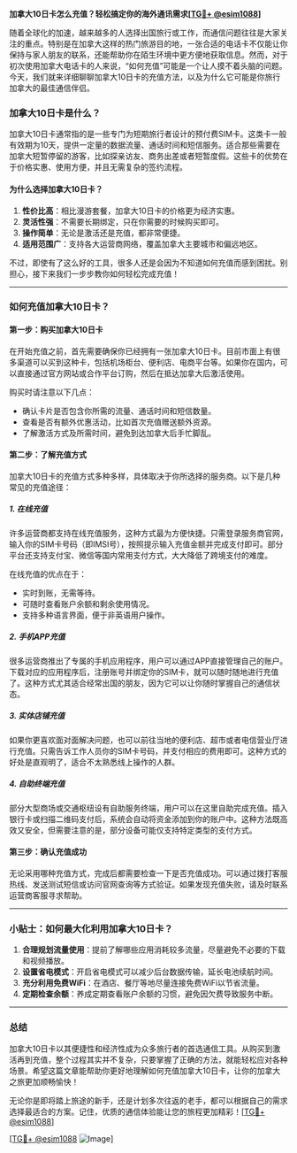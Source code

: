 **加拿大10日卡怎么充值？轻松搞定你的海外通讯需求[[TG💪+ @esim1088](https://t.me/s/esim1088)]**

随着全球化的加速，越来越多的人选择出国旅行或工作，而通信问题往往是大家关注的重点。特别是在加拿大这样的热门旅游目的地，一张合适的电话卡不仅能让你保持与家人朋友的联系，还能帮助你在陌生环境中更方便地获取信息。然而，对于初次使用加拿大电话卡的人来说，“如何充值”可能是一个让人摸不着头脑的问题。今天，我们就来详细聊聊加拿大10日卡的充值方法，以及为什么它可能是你旅行加拿大的最佳通信伴侣。

### 加拿大10日卡是什么？

加拿大10日卡通常指的是一些专门为短期旅行者设计的预付费SIM卡。这类卡一般有效期为10天，提供一定量的数据流量、通话时间和短信服务。适合那些需要在加拿大短暂停留的游客，比如探亲访友、商务出差或者短暂度假。这些卡的优势在于价格实惠、使用方便，并且无需复杂的签约流程。

#### 为什么选择加拿大10日卡？

1. **性价比高**：相比漫游套餐，加拿大10日卡的价格更为经济实惠。
2. **灵活性强**：不需要长期绑定，只在你需要的时候购买即可。
3. **操作简单**：无论是激活还是充值，都非常便捷。
4. **适用范围广**：支持各大运营商网络，覆盖加拿大主要城市和偏远地区。

不过，即使有了这么好的工具，很多人还是会因为不知道如何充值而感到困扰。别担心，接下来我们一步步教你如何轻松完成充值！

---

### 如何充值加拿大10日卡？

#### 第一步：购买加拿大10日卡

在开始充值之前，首先需要确保你已经拥有一张加拿大10日卡。目前市面上有很多渠道可以买到这种卡，包括机场柜台、便利店、电商平台等。如果你在国内，可以直接通过官方网站或合作平台订购，然后在抵达加拿大后激活使用。

购买时请注意以下几点：
- 确认卡片是否包含你所需的流量、通话时间和短信数量。
- 查看是否有额外优惠活动，比如首次充值赠送额外资源。
- 了解激活方式及所需时间，避免到达加拿大后手忙脚乱。

#### 第二步：了解充值方式

加拿大10日卡的充值方式多种多样，具体取决于你所选择的服务商。以下是几种常见的充值途径：

##### 1. 在线充值

许多运营商都支持在线充值服务，这种方式最为方便快捷。只需登录服务商官网，输入你的SIM卡号码（即IMSI号），按照提示输入充值金额并完成支付即可。部分平台还支持支付宝、微信等国内常用支付方式，大大降低了跨境支付的难度。

在线充值的优点在于：
- 实时到账，无需等待。
- 可随时查看账户余额和剩余使用情况。
- 支持多种语言界面，便于非英语用户操作。

##### 2. 手机APP充值

很多运营商推出了专属的手机应用程序，用户可以通过APP直接管理自己的账户。下载对应的应用程序后，注册账号并绑定你的SIM卡，就可以随时随地进行充值了。这种方式尤其适合经常出国的朋友，因为它可以让你随时掌握自己的通信状态。

##### 3. 实体店铺充值

如果你更喜欢面对面解决问题，也可以前往当地的便利店、超市或者电信营业厅进行充值。只需告诉工作人员你的SIM卡号码，并支付相应的费用即可。这种方式的好处是直观明了，适合不太熟悉线上操作的人群。

##### 4. 自助终端充值

部分大型商场或交通枢纽设有自助服务终端，用户可以在这里自助完成充值。插入银行卡或扫描二维码支付后，系统会自动将资金添加到你的账户中。这种方法既高效又安全，但需要注意的是，部分设备可能仅支持特定类型的支付方式。

#### 第三步：确认充值成功

无论采用哪种充值方式，完成后都需要检查一下是否充值成功。可以通过拨打客服热线、发送测试短信或访问官网查询等方式验证。如果发现充值失败，请及时联系运营商客服寻求帮助。

---

### 小贴士：如何最大化利用加拿大10日卡？

1. **合理规划流量使用**：提前了解哪些应用消耗较多流量，尽量避免不必要的下载和视频播放。
2. **设置省电模式**：开启省电模式可以减少后台数据传输，延长电池续航时间。
3. **充分利用免费WiFi**：在酒店、餐厅等地尽量连接免费WiFi以节省流量。
4. **定期检查余额**：养成定期查看账户余额的习惯，避免因欠费导致服务中断。

---

### 总结

加拿大10日卡以其便捷性和经济性成为众多旅行者的首选通信工具。从购买到激活再到充值，整个过程其实并不复杂，只要掌握了正确的方法，就能轻松应对各种场景。希望这篇文章能帮助你更好地理解如何充值加拿大10日卡，让你的加拿大之旅更加顺畅愉快！

无论你是即将踏上旅途的新手，还是计划多次往返的老手，都可以根据自己的需求选择最适合的方案。记住，优质的通信体验能让您的旅程更加精彩！[[TG💪+ @esim1088](https://t.me/s/esim1088)]

[[TG💪+ @esim1088](https://t.me/s/esim1088) ![Image](https://i.postimg.cc/4NQfJmqS/Snipaste-2025-05-13-00-14-12.png)]